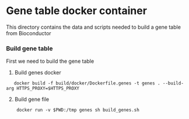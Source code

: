 
# Gene table docker container
This directory contains the data and scripts needed to build a gene
table from Bioconductor


### Build gene table
First we need to build the gene table

1. Build genes docker
```
   docker build -f build/docker/Dockerfile.genes -t genes . --build-arg HTTPS_PROXY=$HTTPS_PROXY 
```

2. Build gene file
```
	docker run -v $PWD:/tmp genes sh build_genes.sh
```
